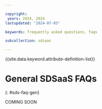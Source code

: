 ```yaml
---

copyright:
 years: 2024, 2024
lastupdated: "2024-07-05"

keywords: frequently asked questions, faqs

subcollection: sdsaas

---
```


{{site.data.keyword.attribute-definition-list}}

# General SDSaaS FAQs
{: #sds-faq-gen}

COMING SOON
